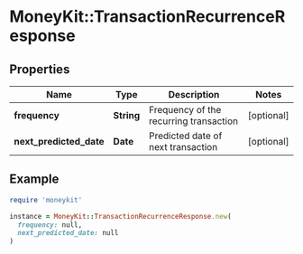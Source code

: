 # MoneyKit::TransactionRecurrenceResponse

## Properties

| Name | Type | Description | Notes |
| ---- | ---- | ----------- | ----- |
| **frequency** | **String** | Frequency of the recurring transaction | [optional] |
| **next_predicted_date** | **Date** | Predicted date of next transaction | [optional] |

## Example

```ruby
require 'moneykit'

instance = MoneyKit::TransactionRecurrenceResponse.new(
  frequency: null,
  next_predicted_date: null
)
```

